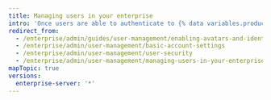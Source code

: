 ```yaml
---
title: Managing users in your enterprise
intro: 'Once users are able to authenticate to {% data variables.product.product_location_enterprise %}, they''ll want to set up a few basic custom profile settings like an avatar and email notifications.'
redirect_from:
  - /enterprise/admin/guides/user-management/enabling-avatars-and-identicons/
  - /enterprise/admin/user-management/basic-account-settings
  - /enterprise/admin/user-management/user-security
  - /enterprise/admin/user-management/managing-users-in-your-enterprise
mapTopic: true
versions:
  enterprise-server: '*'
---
```


